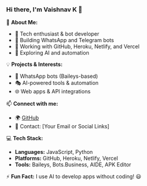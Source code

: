 ### Hi there, I'm Vaishnav K 👋  

🚀 **About Me:**  
- 🔹 Tech enthusiast & bot developer  
- 🔹 Building WhatsApp and Telegram bots  
- 🔹 Working with GitHub, Heroku, Netlify, and Vercel  
- 🔹 Exploring AI and automation  

💡 **Projects & Interests:**  
- 🤖 WhatsApp bots (Baileys-based)  
- 🎭 AI-powered tools & automation  
- 🌐 Web apps & API integrations  

📫 **Connect with me:**  
- 🌍 [GitHub](https://github.com/VaishnavK)  
- 📧 Contact: [Your Email or Social Links]  

💻 **Tech Stack:**  
- **Languages:** JavaScript, Python  
- **Platforms:** GitHub, Heroku, Netlify, Vercel  
- **Tools:** Baileys, Bots.Business, AIDE, APK Editor  

⚡ **Fun Fact:** I use AI to develop apps without coding! 😃
